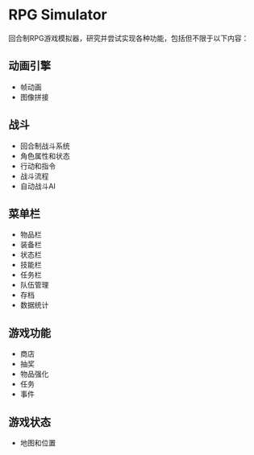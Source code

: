 # RPG Simulator

回合制RPG游戏模拟器，研究并尝试实现各种功能，包括但不限于以下内容：

## 动画引擎

* 帧动画
* 图像拼接

## 战斗

* 回合制战斗系统
* 角色属性和状态
* 行动和指令
* 战斗流程
* 自动战斗AI

## 菜单栏

* 物品栏
* 装备栏
* 状态栏
* 技能栏
* 任务栏
* 队伍管理
* 存档
* 数据统计

## 游戏功能

* 商店
* 抽奖
* 物品强化
* 任务
* 事件

## 游戏状态

* 地图和位置